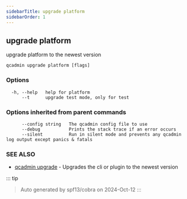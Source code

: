 ```yaml
---
sidebarTitle: upgrade platform
sidebarOrder: 1
---
```


## upgrade platform

upgrade platform to the newest version

```
qcadmin upgrade platform [flags]
```

### Options

```
  -h, --help   help for platform
      --t      upgrade test mode, only for test
```

### Options inherited from parent commands

```
      --config string   The qcadmin config file to use
      --debug           Prints the stack trace if an error occurs
      --silent          Run in silent mode and prevents any qcadmin log output except panics & fatals
```

### SEE ALSO

* [qcadmin upgrade](upgrade.md)	 - Upgrades the cli or plugin to the newest version

::: tip
>Auto generated by spf13/cobra on 2024-Oct-12
:::